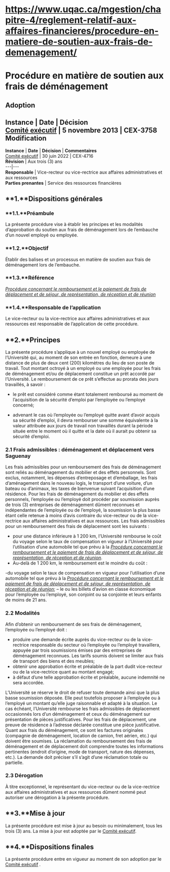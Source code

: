 # https://www.uqac.ca/mgestion/chapitre-4/reglement-relatif-aux-affaires-financieres/procedure-en-matiere-de-soutien-aux-frais-de-demenagement/

# Procédure en matière de soutien aux frais de déménagement
**Adoption**  
---  
**Instance** | **Date** | **Décision**  
[Comité exécutif](https://www.uqac.ca/mgestion/chapitre-4/reglement-relatif-aux-affaires-financieres/procedure-en-matiere-de-soutien-aux-frais-de-demenagement/<https:/www.uqac.ca/mgestion/lexique/comite-executif/>) | 5 novembre 2013 | CEX-3758  
**Modification**  
---  
**Instance** | **Date** | **Décision** | **Commentaires**  
[Comité exécutif](https://www.uqac.ca/mgestion/chapitre-4/reglement-relatif-aux-affaires-financieres/procedure-en-matiere-de-soutien-aux-frais-de-demenagement/<https:/www.uqac.ca/mgestion/lexique/comite-executif/>) |  30 juin 2022 |  CEX-4716  
**Révision** | Aux trois (3) ans  
---|---  
**Responsable** | Vice-recteur ou vice-rectrice aux affaires administratives et aux ressources  
**Parties prenantes** | Service des ressources financières  
## **1.****Dispositions générales**
### **1.1.****Préambule**
La présente procédure vise à établir les principes et les modalités d’approbation du soutien aux frais de déménagement lors de l’embauche d’un nouvel employé ou employée.
### **1.2.****Objectif**
Établir des balises et un processus en matière de soutien aux frais de déménagement lors de l’embauche.
### **1.3.****Référence**
[_Procédure concernant le remboursement et le paiement de frais de déplacement et de séjour, de représentation, de réception et de réunion_](https://www.uqac.ca/mgestion/chapitre-4/reglement-relatif-aux-affaires-financieres/procedure-en-matiere-de-soutien-aux-frais-de-demenagement/<https:/www.uqac.ca/mgestion/chapitre-4/reglement-relatif-aux-affaires-financieres/procedure-concernant-le-remboursement-t-le-paiement-de-frais-de-deplacement-et-de-sejour-de-representation-de-reception-et-de-reunion/>)
### **1.4.****Responsable de l’application**
Le vice-recteur ou la vice-rectrice aux affaires administratives et aux ressources est responsable de l’application de cette procédure.
## **2.****Principes**
La présente procédure s’applique à un nouvel employé ou employée de l’Université qui, au moment de son entrée en fonction, demeure à une distance de plus de deux cent (200) kilomètres du lieu de son poste de travail.
Tout montant octroyé à un employé ou une employée pour les frais de déménagement et/ou de déplacement constitue un prêt accordé par l’Université. Le remboursement de ce prêt s’effectue au prorata des jours travaillés, à savoir :
  * le prêt est considéré comme étant totalement remboursé au moment de l’acquisition de la sécurité d’emploi par l’employée ou l’employé concerné;


  * advenant le cas où l’employée ou l’employé quitte avant d’avoir acquis sa sécurité d’emploi, il devra rembourser une somme équivalente à la valeur attribuée aux jours de travail non travaillés durant la période située entre le moment où il quitte et la date où il aurait pu obtenir sa sécurité d’emploi.


### **2.1 Frais admissibles : déménagement et déplacement vers Saguenay**
Les frais admissibles pour un remboursement des frais de déménagement sont reliés au déménagement du mobilier et des effets personnels. Sont exclus, notamment, les dépenses d’entreposage et d’emballage, les frais d’aménagement dans le nouveau logis, le transport d’une voiture, d’un bateau ou d’animaux, les taxes de bienvenue suivant l’acquisition d’une résidence.
Pour les frais de déménagement du mobilier et des effets personnels, l’employée ou l’employé doit procéder par soumission auprès de trois (3) entreprises de déménagement dûment reconnues et indépendantes de l’employée ou de l’employé, la soumission la plus basse étant celle retenue à moins d’avis contraire du vice-recteur ou de la vice-rectrice aux affaires administratives et aux ressources.
Les frais admissibles pour un remboursement des frais de déplacement sont les suivants :
  * pour une distance inférieure à 1 200 km, l’Université rembourse le coût du voyage selon le taux de compensation en vigueur à l’Université pour l’utilisation d’une automobile tel que prévu à la [_Procédure concernant_ _le remboursement et le paiement de frais de déplacement et de séjour, de représentation, de réception et de réunion_](https://www.uqac.ca/mgestion/chapitre-4/reglement-relatif-aux-affaires-financieres/procedure-en-matiere-de-soutien-aux-frais-de-demenagement/<https:/www.uqac.ca/mgestion/chapitre-4/reglement-relatif-aux-affaires-financieres/procedure-concernant-le-remboursement-t-le-paiement-de-frais-de-deplacement-et-de-sejour-de-representation-de-reception-et-de-reunion/>).
  * Au-delà de 1 200 km, le remboursement est le moindre du coût :


-du voyage selon le taux de compensation en vigueur pour l’utilisation d’une automobile tel que prévu à la [_Procédure concernant_ _le remboursement et le paiement de frais de déplacement et de séjour, de représentation, de réception et de réunion_](https://www.uqac.ca/mgestion/chapitre-4/reglement-relatif-aux-affaires-financieres/procedure-en-matiere-de-soutien-aux-frais-de-demenagement/<https:/www.uqac.ca/mgestion/chapitre-4/reglement-relatif-aux-affaires-financieres/procedure-concernant-le-remboursement-t-le-paiement-de-frais-de-deplacement-et-de-sejour-de-representation-de-reception-et-de-reunion/>);
– le ou les billets d’avion en classe économique pour l’employée ou l’employé, son conjoint ou sa conjointe et leurs enfants de moins de 21 ans.
### **2.2 Modalités**
Afin d’obtenir un remboursement de ses frais de déménagement, l’employée ou l’employé doit :
  * produire une demande écrite auprès du vice-recteur ou de la vice-rectrice responsable du secteur où l’employée ou l’employé travaillera, appuyée par trois soumissions émises par des entreprises de déménagement reconnues. Les tarifs soumis doivent se limiter aux frais de transport des biens et des meubles;
  * obtenir une approbation écrite et préalable de la part dudit vice-recteur ou de la vice-rectrice quant au montant engagé;
  * à défaut d’une telle approbation écrite et préalable, aucune indemnité ne sera accordée.


L’Université se réserve le droit de refuser toute demande ainsi que la plus basse soumission déposée. Elle peut toutefois proposer à l’employée ou à l’employé un montant qu’elle juge raisonnable et adapté à la situation.
Le cas échéant, l’Université rembourse les frais admissibles de déplacement occasionnés lors d’un déménagement et ceux du déménagement sur présentation de pièces justificatives. Pour les frais de déplacement, une preuve de résidence à l’adresse déclarée constitue une pièce justificative. Quant aux frais du déménagement, ce sont les factures originales (compagnie de déménagement, location de camion, fret aérien, etc.) qui doivent être soumises.
La réclamation du remboursement des frais de déménagement et de déplacement doit comprendre toutes les informations pertinentes (endroit d’origine, mode de transport, nature des dépenses, etc.). La demande doit préciser s’il s’agit d’une réclamation totale ou partielle.
### **2.3 Dérogation**
À titre exceptionnel, le représentant du vice-recteur ou de la vice-rectrice aux affaires administratives et aux ressources dûment nommé peut autoriser une dérogation à la présente procédure.
## **3.****Mise à jour**
La présente procédure est mise à jour au besoin ou minimalement, tous les trois (3) ans. La mise à jour est adoptée par le [Comité exécutif](https://www.uqac.ca/mgestion/chapitre-4/reglement-relatif-aux-affaires-financieres/procedure-en-matiere-de-soutien-aux-frais-de-demenagement/<https:/www.uqac.ca/mgestion/lexique/comite-executif/>).
## **4.****Dispositions finales**
La présente procédure entre en vigueur au moment de son adoption par le [Comité exécutif](https://www.uqac.ca/mgestion/chapitre-4/reglement-relatif-aux-affaires-financieres/procedure-en-matiere-de-soutien-aux-frais-de-demenagement/<https:/www.uqac.ca/mgestion/lexique/comite-executif/>) _._
